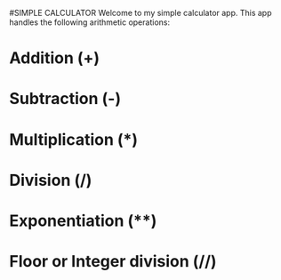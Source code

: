 #SIMPLE CALCULATOR
Welcome to my simple calculator app.
This app handles the following arithmetic operations:
# Addition (+)

# Subtraction (-)

# Multiplication (*)

# Division (/)

# Exponentiation (**)

# Floor or Integer division (//)
